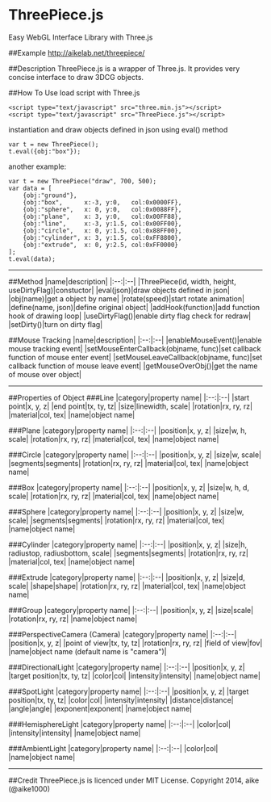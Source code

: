 ThreePiece.js
====
Easy WebGL Interface Library with Three.js

##Example
http://aikelab.net/threepiece/

##Description
ThreePiece.js is a wrapper of Three.js. It provides very concise interface to draw 3DCG objects.

##How To Use
load script with Three.js

    <script type="text/javascript" src="three.min.js"></script>
    <script type="text/javascript" src="ThreePiece.js"></script>

instantiation and draw objects defined in json using eval() method

    var t = new ThreePiece();
    t.eval({obj:"box"});

another example:

    var t = new ThreePiece("draw", 700, 500);
    var data = [
        {obj:"ground"},
        {obj:"box",      x:-3, y:0,   col:0x0000FF},
        {obj:"sphere",   x: 0, y:0,   col:0x0088FF},
        {obj:"plane",    x: 3, y:0,   col:0x00FF88},
        {obj:"line",     x:-3, y:1.5, col:0x00FF00},
        {obj:"circle",   x: 0, y:1.5, col:0x88FF00},
        {obj:"cylinder", x: 3, y:1.5, col:0xFF8800},
        {obj:"extrude",  x: 0, y:2.5, col:0xFF0000}
    ];
    t.eval(data);

---

##Method
|name|description|
|:--:|:--|
|ThreePiece(id, width, height, useDirtyFlag)|constuctor|
|eval(json)|draw objects defined in json|
|obj(name)|get a object by name|
|rotate(speed)|start rotate animation|
|define(name, json)|define original object|
|addHook(function)|add function hook of drawing loop|
|useDirtyFlag()|enable dirty flag check for redraw|
|setDirty()|turn on dirty flag|
  
##Mouse Tracking
|name|description|
|:--:|:--|
|enableMouseEvent()|enable mouse tracking event|
|setMouseEnterCallback(objname, func)|set callback function of mouse enter event|
|setMouseLeaveCallback(objname, func)|set callback function of mouse leave event|
|getMouseOverObj()|get the name of mouse over object|
  
---

##Properties of Object
###Line
|category|property name|
|:--:|:--|
|start point|x, y, z|
|end point|tx, ty, tz|
|size|linewidth, scale|
|rotation|rx, ry, rz|
|material|col, tex|
|name|object name|

###Plane
|category|property name|
|:--:|:--|
|position|x, y, z|
|size|w, h, scale|
|rotation|rx, ry, rz|
|material|col, tex|
|name|object name|

###Circle
|category|property name|
|:--:|:--|
|position|x, y, z|
|size|w, scale|
|segments|segments|
|rotation|rx, ry, rz|
|material|col, tex|
|name|object name|

###Box
|category|property name|
|:--:|:--|
|position|x, y, z|
|size|w, h, d, scale|
|rotation|rx, ry, rz|
|material|col, tex|
|name|object name|

###Sphere
|category|property name|
|:--:|:--|
|position|x, y, z|
|size|w, scale|
|segments|segments|
|rotation|rx, ry, rz|
|material|col, tex|
|name|object name|

###Cylinder
|category|property name|
|:--:|:--|
|position|x, y, z|
|size|h, radiustop, radiusbottom, scale|
|segments|segments|
|rotation|rx, ry, rz|
|material|col, tex|
|name|object name|

###Extrude
|category|property name|
|:--:|:--|
|position|x, y, z|
|size|d, scale|
|shape|shape|
|rotation|rx, ry, rz|
|material|col, tex|
|name|object name|

###Group
|category|property name|
|:--:|:--|
|position|x, y, z|
|size|scale|
|rotation|rx, ry, rz|
|name|object name|

###PerspectiveCamera (Camera)
|category|property name|
|:--:|:--|
|position|x, y, z|
|point of view|tx, ty, tz|
|rotation|rx, ry, rz|
|field of view|fov|
|name|object name (default name is "camera")|

###DirectionalLight
|category|property name|
|:--:|:--|
|position|x, y, z|
|target position|tx, ty, tz|
|color|col|
|intensity|intensity|
|name|object name|

###SpotLight
|category|property name|
|:--:|:--|
|position|x, y, z|
|target position|tx, ty, tz|
|color|col|
|intensity|intensity|
|distance|distance|
|angle|angle|
|exponent|exponent|
|name|object name|

###HemisphereLight
|category|property name|
|:--:|:--|
|color|col|
|intensity|intensity|
|name|object name|

###AmbientLight
|category|property name|
|:--:|:--|
|color|col|
|name|object name|

---

##Credit
ThreePiece.js is licenced under MIT License. Copyright 2014, aike (@aike1000)
